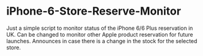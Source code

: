 iPhone-6-Store-Reserve-Monitor
==============================

Just a simple script to monitor status of the iPhone 6/6 Plus reservation in UK. Can be changed to monitor other Apple product reservation for future launches. Announces in case there is a change in the stock for the selected store.

